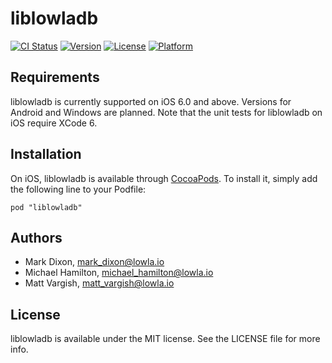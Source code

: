 # liblowladb

[![CI Status](http://img.shields.io/travis/lowla/liblowladb.svg?style=flat)](https://travis-ci.org/lowla/liblowladb)
[![Version](https://img.shields.io/cocoapods/v/liblowladb.svg?style=flat)](http://cocoadocs.org/docsets/liblowladb)
[![License](https://img.shields.io/cocoapods/l/liblowladb.svg?style=flat)](http://cocoadocs.org/docsets/liblowladb)
[![Platform](https://img.shields.io/cocoapods/p/liblowladb.svg?style=flat)](http://cocoadocs.org/docsets/liblowladb)

## Requirements
liblowladb is currently supported on iOS 6.0 and above. Versions for Android and Windows are planned.
Note that the unit tests for liblowladb on iOS require XCode 6.

## Installation

On iOS, liblowladb is available through [CocoaPods](http://cocoapods.org). To install
it, simply add the following line to your Podfile:

    pod "liblowladb"

## Authors

- Mark Dixon, mark_dixon@lowla.io
- Michael Hamilton, michael_hamilton@lowla.io
- Matt Vargish, matt_vargish@lowla.io

## License

liblowladb is available under the MIT license. See the LICENSE file for more info.

